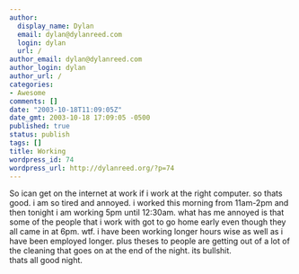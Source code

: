 ```yaml
---
author:
  display_name: Dylan
  email: dylan@dylanreed.com
  login: dylan
  url: /
author_email: dylan@dylanreed.com
author_login: dylan
author_url: /
categories:
- Awesome
comments: []
date: "2003-10-18T11:09:05Z"
date_gmt: 2003-10-18 17:09:05 -0500
published: true
status: publish
tags: []
title: Working
wordpress_id: 74
wordpress_url: http://dylanreed.org/?p=74
---
```


So ican get on the internet at work if i work at the right computer. so thats good. i am so tired and annoyed. i worked this morning from 11am-2pm and then tonight i am working 5pm until 12:30am. what has me annoyed is that some of the people that i work with got to go home early even though they all came in at 6pm. wtf. i have been working longer hours wise as well as i have been employed longer. plus theses to people are getting out of a lot of the cleaning that goes on at the end of the night. its bullshit.  
thats all good night.
